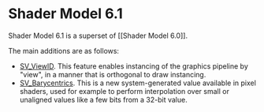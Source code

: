 # Shader Model 6.1

Shader Model 6.1 is a superset of [[Shader Model 6.0]].

The main additions are as follows:

* [SV_ViewID](dx-graphics-hlsl.md). This feature enables instancing of the graphics pipeline by "view", in a manner that is orthogonal to draw instancing.
* [SV_Barycentrics](dx-graphics-hlsl.md). This is a new system-generated value available in pixel shaders, used for example to perform interpolation over small or unaligned values like a few bits from a 32-bit value.